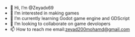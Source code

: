 - 👋 Hi, I’m @Zeyadx69
- 👀 I’m interested in making games
- 🌱 I’m currently learning Godot game engine and GDScript 
- 💞️ I’m looking to collaborate on game devolopers
- 📫 How to reach me email:zeyad200mohamd@gmail.com

<!---
Zeyadx69/Zeyadx69 is a ✨ special ✨ repository because its `README.md` (this file) appears on your GitHub profile.
You can click the Preview link to take a look at your changes.
--->
